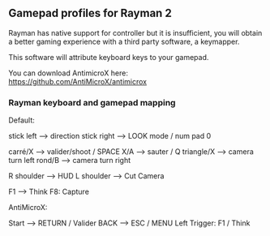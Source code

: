 ## Gamepad profiles for Rayman 2

Rayman has native support for controller but it is insufficient, you will obtain a better gaming experience with a third party software, a
keymapper.

This software will attribute keyboard keys to your gamepad.

You can download AntimicroX here: https://github.com/AntiMicroX/antimicrox

### Rayman keyboard and gamepad mapping

Default:

stick left --> direction
stick right --> LOOK mode / num pad 0

carré/X --> valider/shoot / SPACE
X/A --> sauter / Q
triangle/X --> camera turn left
rond/B --> camera turn right

R shoulder --> HUD
L shoulder --> Cut Camera

F1 --> Think
F8: Capture


AntiMicroX:

Start --> RETURN / Valider
BACK --> ESC / MENU
Left Trigger: F1 / Think
